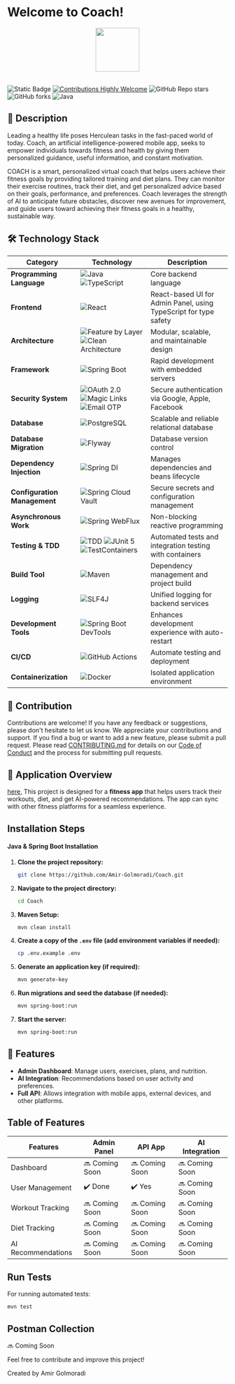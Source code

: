 # Welcome to Coach!

<div align="center">  
  <image height= "100" width ="100" src="assets/logo.png"></image>
  <br>  
</div>
<br>

![Static Badge](https://img.shields.io/badge/MIT-License-brightgreen) [![Contributions Highly Welcome](https://img.shields.io/badge/contributions-welcome-brightgreen.svg?style=flat)](https://github.com/Amir-Golmoradi/coach/blob/master/CONTRIBUTING.md) ![GitHub Repo stars](https://img.shields.io/github/stars/Amir-Golmoradi/coach) ![GitHub forks](https://img.shields.io/github/forks/Amir-Golmoradi/coach?label=Amir%20Golmoradi) ![Java](https://img.shields.io/badge/Java-21-blue?logo=openjdk)

## 📜 Description

Leading a healthy life poses Herculean tasks in the fast-paced world of today. Coach, an artificial intelligence-powered
mobile app, seeks to empower individuals towards fitness and health by giving them personalized guidance, useful
information, and constant motivation.

COACH is a smart, personalized virtual coach that helps users achieve their fitness goals by providing tailored training
and diet plans. They can monitor their exercise routines, track their diet, and get personalized advice based on their
goals, performance, and preferences. Coach leverages the strength of AI to anticipate future obstacles, discover new
avenues for improvement, and guide users toward achieving their fitness goals in a healthy, sustainable way.

## 🛠 Technology Stack

| Category                     | Technology                                                                                                                                                                                                      | Description                                                      |
|------------------------------|-----------------------------------------------------------------------------------------------------------------------------------------------------------------------------------------------------------------|------------------------------------------------------------------|
| **Programming Language**     | ![Java](https://img.shields.io/badge/Java-21-blue?logo=openjdk)    ![TypeScript](https://img.shields.io/badge/TypeScript-5-blue?logo=typescript)                                                                | Core backend language                                            |
| **Frontend**                 | ![React](https://img.shields.io/badge/React-18-blue?logo=react)                                                                                                                                                 | React-based UI for Admin Panel, using TypeScript for type safety |
| **Architecture**             | ![Feature by Layer](https://img.shields.io/badge/Architecture-Feature_by_Layer-blueviolet) ![Clean Architecture](https://img.shields.io/badge/Architecture-Clean_Architecture-blueviolet)                       | Modular, scalable, and maintainable design                       |
| **Framework**                | ![Spring Boot](https://img.shields.io/badge/Spring%20Boot-3.4.2-brightgreen?logo=springboot)                                                                                                                    | Rapid development with embedded servers                          |
| **Security System**          | ![OAuth 2.0](https://img.shields.io/badge/Auth-OAuth_2.0-orange?logo=oauth) ![Magic Links](https://img.shields.io/badge/Auth-Magic_Links-blue) ![Email OTP](https://img.shields.io/badge/Auth-Email_OTP-yellow) | Secure authentication via Google, Apple, Facebook                |
| **Database**                 | ![PostgreSQL](https://img.shields.io/badge/Database-PostgreSQL-blue?logo=postgresql)                                                                                                                            | Scalable and reliable relational database                        |
| **Database Migration**       | ![Flyway](https://img.shields.io/badge/Migration-Flyway-red?logo=flyway)                                                                                                                                        | Database version control                                         |
| **Dependency Injection**     | ![Spring DI](https://img.shields.io/badge/DI-Spring_DI-brightgreen?logo=spring)                                                                                                                                 | Manages dependencies and beans lifecycle                         |
| **Configuration Management** | ![Spring Cloud Vault](https://img.shields.io/badge/Config-Spring_Cloud_Vault-purple?logo=vault)                                                                                                                 | Secure secrets and configuration management                      |
| **Asynchronous Work**        | ![Spring WebFlux](https://img.shields.io/badge/Reactive-Spring_WebFlux-green?logo=spring)                                                                                                                       | Non-blocking reactive programming                                |
| **Testing & TDD**            | ![TDD](https://img.shields.io/badge/Testing-TDD-yellow) ![JUnit 5](https://img.shields.io/badge/Testing-JUnit_5-blue?logo=junit5) ![TestContainers](https://img.shields.io/badge/Testing-TestContainers-orange) | Automated tests and integration testing with containers          |
| **Build Tool**               | ![Maven](https://img.shields.io/badge/Build-Maven-red?logo=apachemaven)                                                                                                                                         | Dependency management and project build                          |
| **Logging**                  | ![SLF4J](https://img.shields.io/badge/Logging-SLF4J-lightgrey?logo=log4j)                                                                                                                                       | Unified logging for backend services                             |
| **Development Tools**        | ![Spring Boot DevTools](https://img.shields.io/badge/DevTools-Spring_Boot_DevTools-brightgreen)                                                                                                                 | Enhances development experience with auto-restart                |
| **CI/CD**                    | ![GitHub Actions](https://img.shields.io/badge/CI/CD-GitHub_Actions-blue?logo=githubactions)                                                                                                                    | Automate testing and deployment                                  |
| **Containerization**         | ![Docker](https://img.shields.io/badge/Containerization-Docker-blue?logo=docker)                                                                                                                                | Isolated application environment                                 |

## 🤝 Contribution

Contributions are welcome! If you have any feedback or suggestions, please don't hesitate to let us know. We appreciate
your contributions and support. If you find a bug or want to add a new feature, please submit a pull request. Please
read [CONTRIBUTING.md](https://github.com/Amir-Golmoradi/Coach/blob/master/Contributing.md) for details on
our [Code of Conduct](https://github.com/Amir-Golmoradi/Coach/blob/master/Code_Of_Conduct.md) and the process for
submitting pull requests.

## 📱 Application Overview

[here](https://github.com/RahimMahmoudzadeh/Coach), This project is designed for a **fitness app** that helps users
track their workouts, diet, and get AI-powered recommendations. The app can sync with other fitness platforms for a
seamless experience.

## Installation Steps

#### Java & Spring Boot Installation

1. **Clone the project repository:**

    ```bash
    git clone https://github.com/Amir-Golmoradi/Coach.git
    ```

2. **Navigate to the project directory:**

    ```bash
    cd Coach
    ```

3. **Maven Setup:**

    ```bash
    mvn clean install
    ```

4. **Create a copy of the `.env` file (add environment variables if needed):**

    ```bash
    cp .env.example .env
    ```

5. **Generate an application key (if required):**

    ```bash
    mvn generate-key
    ```

6. **Run migrations and seed the database (if needed):**

    ```bash
    mvn spring-boot:run
    ```

7. **Start the server:**

    ```bash
    mvn spring-boot:run
    ```

## 📑 Features

- **Admin Dashboard**: Manage users, exercises, plans, and nutrition.
- **AI Integration**: Recommendations based on user activity and preferences.
- **Full API**: Allows integration with mobile apps, external devices, and other platforms.

## Table of Features

| Features           | Admin Panel    | API App        | AI Integration |
|--------------------|----------------|----------------|----------------|
| Dashboard          | 🔜 Coming Soon | 🔜 Coming Soon | 🔜 Coming Soon |
| User Management    | ✔️ Done        | ✔️ Yes         | 🔜 Coming Soon |
| Workout Tracking   | 🔜 Coming Soon | 🔜 Coming Soon | 🔜 Coming Soon |
| Diet Tracking      | 🔜 Coming Soon | 🔜 Coming Soon | 🔜 Coming Soon |
| AI Recommendations | 🔜 Coming Soon | 🔜 Coming Soon | 🔜 Coming Soon |

## Run Tests

For running automated tests:

```bash
mvn test
```

## Postman Collection

🔜 Coming Soon

Feel free to contribute and improve this project!

Created by Amir Golmoradi
